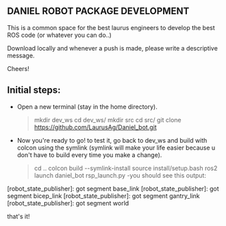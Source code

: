 ## DANIEL ROBOT PACKAGE DEVELOPMENT 

This is a common space for the best laurus engineers to develop the best ROS code (or whatever you can do..)

Download locally and whenever a push is made, please write a descriptive message.

Cheers!



## Initial steps:  

  - Open a new terminal (stay in the home directory).
 
    > mkdir dev_ws 
    > cd dev_ws/
    > mkdir src
    > cd src/
    > git clone https://github.com/LaurusAg/Daniel_bot.git
  - Now you're ready to go! to test it, go back to dev_ws and build with colcon using the symlink (symlink will make your life easier because u don't have to build every time you make a change). 
    > cd .. 
    > colcon build --symlink-install
    > source install/setup.bash
    > ros2 launch daniel_bot rsp_launch.py
  -you should see this output:

[robot_state_publisher]: got segment base_link
[robot_state_publisher]: got segment bicep_link
[robot_state_publisher]: got segment gantry_link
[robot_state_publisher]: got segment world


that's it!

